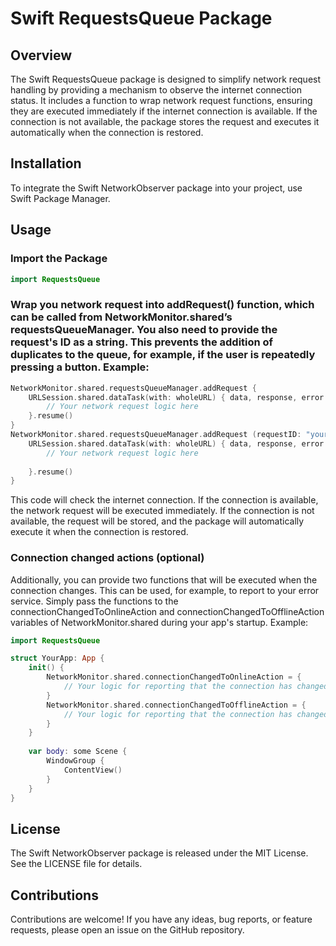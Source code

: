 # Swift RequestsQueue Package
## Overview
The Swift RequestsQueue package is designed to simplify network request handling by providing a mechanism to observe the internet connection status. It includes a function to wrap network request functions, ensuring they are executed immediately if the internet connection is available. If the connection is not available, the package stores the request and executes it automatically when the connection is restored.
## Installation
To integrate the Swift NetworkObserver package into your project, use Swift Package Manager.
## Usage
### Import the Package
```Swift
import RequestsQueue
```
### Wrap you network request into addRequest() function, which can be called from NetworkMonitor.shared’s requestsQueueManager. You also need to provide the request's ID as a string. This prevents the addition of duplicates to the queue, for example, if the user is repeatedly pressing a button. Example:
```swift
NetworkMonitor.shared.requestsQueueManager.addRequest {
    URLSession.shared.dataTask(with: wholeURL) { data, response, error in
        // Your network request logic here
    }.resume()
}
NetworkMonitor.shared.requestsQueueManager.addRequest (requestID: "your request’s ID") {
    URLSession.shared.dataTask(with: wholeURL) { data, response, error in
        // Your network request logic here
        
    }.resume()
}
```
This code will check the internet connection. If the connection is available, the network request will be executed immediately. If the connection is not available, the request will be stored, and the package will automatically execute it when the connection is restored.
### Connection changed actions (optional)
Additionally, you can provide two functions that will be executed when the connection changes. This can be used, for example, to report to your error service. Simply pass the functions to the connectionChangedToOnlineAction and connectionChangedToOfflineAction variables of NetworkMonitor.shared during your app's startup. Example:
```swift
import RequestsQueue

struct YourApp: App {
    init() {
        NetworkMonitor.shared.connectionChangedToOnlineAction = {
            // Your logic for reporting that the connection has changed to online
        }
        NetworkMonitor.shared.connectionChangedToOfflineAction = {
            // Your logic for reporting that the connection has changed to offline
        }
    }
    
    var body: some Scene {
        WindowGroup {
            ContentView()
        }
    }
}
```
## License
The Swift NetworkObserver package is released under the MIT License. See the LICENSE file for details.
## Contributions
Contributions are welcome! If you have any ideas, bug reports, or feature requests, please open an issue on the GitHub repository.
